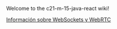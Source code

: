 Welcome to the c21-m-15-java-react wiki!

[Información sobre WebSockets y WebRTC](https://github.com/No-Country-simulation/c21-m-15-java-react/wiki/Websockets-&-WebRTC)